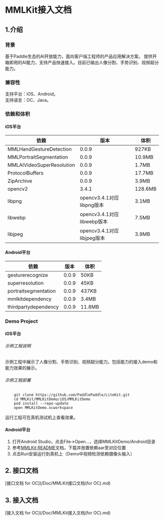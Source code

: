 # MMLKit接入文档
## 1.介绍
### 背景
基于Paddle⽣态的AI开放能⼒，⾯向客户端⼯程师的产品应⽤解决⽅案。 提供开箱即用的AI能力，支持产品快速接入。目前已输出人像分割、手势识别、视频超分能力。

### 兼容性
支持平台：iOS、Android。
<br>
支持语言：OC、Java。

### 依赖和体积
#### iOS平台
|依赖 | 版本| 体积 |
|---|---|---|
|MMLHandGestureDetection| 0.0.9| 927KB |
|MMLPortraitSegmentation| 0.0.9| 10.9MB |
|MMLAIVideoSuperResolution| 0.0.9| 1.7MB |
|ProtocolBuffers| 0.0.9| 17.7MB |
|ZipArchive| 0.0.9| 3.9MB |
|opencv2| 3.4.1| 128.6MB |
|libpng| opencv3.4.1对应libpng版本| 3.1MB |
|libwebp| opencv3.4.1对应libwebp版本| 7.5MB | 
|libjpeg| opencv3.4.1对应libjpeg版本| 3.9MB | 


#### Android平台
|依赖 | 版本| 体积 |
|---|---|---|
|gesturerecognize | 0.0.9 | 50KB |
|superresolution | 0.0.9 | 45KB |
|portraitsegmentation | 0.0.9 | 437KB |
|mmlkitdependency | 0.0.9 | 3.4MB |
|thirdpartydependency | 0.0.9 | 11.8MB |

### Demo Project
#### iOS平台
###### 示例工程说明
示例工程中展示了人像分割、手势识别、视频超分能力。包括能力的接入demo和能力效果的展示。

###### 示例工程部署
```
    git clone https://github.com/PaddlePaddle/LiteKit.git
    cd MMLKit/MMLKitDemo/iOS/MMLKitDemo
    pod install --repo-update
    open MMLKitDemo.xcworkspace
```
运行工程可在真机测试机上查看效果。


#### Android平台
1. 打开Android Studio，点击File->Open...，选择MMLKitDemo/Android目录
2. 参考[MMLKit README](/MMLKit/MMLKitDemo/Android/README.md)文档，下载并放置依赖aar至对应位置
3. 点击Run安装运行到真机上（Demo中视频检测依赖摄像头输入）



## 2. 接口文档
[接口文档 for OC](/Doc/MMLKit接口文档(for OC).md)


## 3. 接入文档
[接入文档 for OC](/Doc/MMLKit接入文档(for OC).md)








